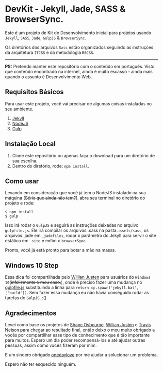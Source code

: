 DevKit - Jekyll, Jade, SASS & BrowserSync.
==========================================

Este é um projeto de Kit de Desenvolvimento inicial para projetos usando `Jekyll`, `SASS`, `Jade`, `GulpJS` & `BrowserSync`.

Os diretórios dos arquivos `Sass` estão organizados seguindo as instruções da arquitetura `ITCSS` e da metodologia `RSCSS`.

----
**PS:** Pretendo manter este repositório com o conteúdo em português. Visto que conteúdo encontrado na internet, ainda é muito escasso - ainda mais quando o assunto é Desenvolvimento Web.

## Requisitos Básicos

Para usar este projeto, você vai precisar de algumas coisas instaladas no seu ambiente.

1. [Jekyll](http://jekyllrb.com/)
2. [NodeJS](http://nodejs.org)
3. [Gulp](https://github.com/gulpjs/gulp)

## Instalação Local

1. Clone este repositório ou apenas faça o download para um diretório de sua escolha.
2. Dentro do diretório, rode: `npm install`.

## Como usar

Levando em consideração que você já tem o NodeJS instalado na sua máquina (~~Sério que ainda não tem?~~), abra seu terminal no diretório do projeto e rode:
```shell
$ npm install
$ gulp
```
Isso irá rodar o `GulpJS` e seguirá as instruções deixadas no arquivo `gulpfile.js`.
Ele irá compilar os arquivos .sass na pasta `assets/sass`, os arquivos .jade em `_jadefiles`, rodar o parâmetro do Jekyll para servir o site estático em `_site` e enfim o `browserSync`.

Pronto, você já está pronto para botar a mão na massa.

## Windows 10 Step

Essa dica foi compartilhada pelo [Willian Justen](https://github.com/willianjusten) para usuários do `Windows 10`(~~infelizmente é meu caso.~~), onde é preciso fazer uma mudança no [gulpfile.js](https://github.com/brunoalv-s/DevKit/blob/master/gulpfile.js#L15) substituindo a linha para `return cp.spawn('jekyll.bat', ['build'])`. Sem fazer essa mudança eu não havia conseguido rodar as tarefas do `GulpJS`. :()

## Agradecimentos

Levei como base os projetos de [Shane Osbourne](https://github.com/shakyShane), [Willian Justen](https://github.com/willianjusten) e [Travis Neison](https://github.com/travisneilson/) para chegar ao resultado final, então deixo o meu muito obrigado a vocês por compartilhar esse tipo de conhecimento que é tão importante para muitos. Espero um dia poder recompensá-los e até ajudar outras pessoas, assim como vocês fizeram por mim.

E um sincero obrigado [onedaylove](https://github.com/onedaylove) por me ajudar a solucionar um problema.

Espero não ter esquecido ninguém.
